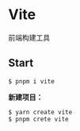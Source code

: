 # Vite

前端构建工具



## Start

```shell
$ pnpm i vite
```

**新建项目：**

```shell
$ yarn create vite
$ pnpm crete vite
```

